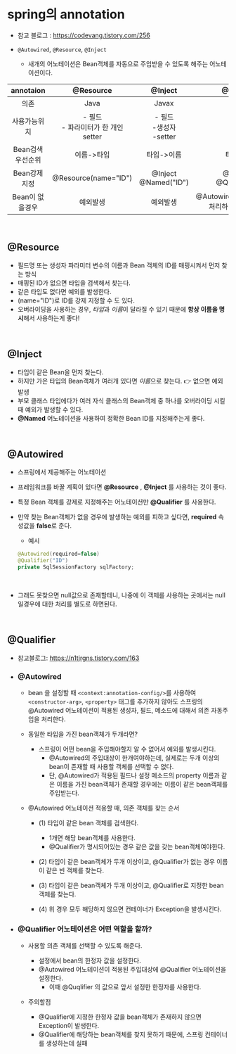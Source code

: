 # spring의 annotation

- 참고 블로그 : https://codevang.tistory.com/256

- `@Autowired`, `@Resource`, `@Inject`  
    - 새개의 어노테이션은 Bean객체를 자동으로 주입받을 수 있도록 해주는 어노테이션이다.
    


|annotaion| @Resource | @Inject | @Autowired |
|:--:|:--:|:--:|:--:|
|의존|Java|Javax|Spring|
|사용가능위치|- 필드<br>- 파라미터가 한 개인 setter|- 필드<br>-생성자<br>-setter|- 필드<br>-생성자<br>-setter|
|Bean검색 우선순위|이름->타입|타입->이름|타입->이름|
|Bean강제 지정|@Resource(name="ID")|@Inject<br>@Named("ID")|@Autowired<br>@Qualifier("ID")|
|Bean이 없을경우|예외발생|예외발생|@Autowired(required=false)처리하면 예외발생 방지|

<br>

## @Resource

- 필드명 또는 생성자 파라미터 변수의 이름과 Bean 객체의 ID를 매핑시켜서 먼저 찾는 방식
- 매핑된 ID가 없으면 타입을 검색해서 찾는다.
- 같은 타입도 없다면 예외를 발생한다.
- (name="ID")로 ID를 강제 지정할 수 도 있다.
- 오버라이딩을 사용하는 경우, *타입*과 *이름*이 달라질 수 있기 때문에 **항상 이름을 명시**해서 사용하는게 좋다!

<br>

## @Inject

- 타입이 같은 Bean을 먼저 찾는다.
- 하지만 가은 타입의 Bean객체가 여러개 있다면 *이름*으로 찾는다. 👉 없으면 예외발생
- 부모 클래스 타입에다가 여러 자식 클래스의 Bean객체 중 하나를 오버라이딩 시킬 때 예외가 발생할 수 있다.
- **@Named** 어노테이션을 사용하여 정확한 Bean ID를 지정해주는게 좋다.

<br>

## @Autowired

- 스프링에서 제공해주는 어노테이션
- 프레임워크를 바꿀 계획이 있다면 **@Resource** , **@Inject** 를 사용하는 것이 좋다.
- 특정 Bean 객체를 강제로 지정해주는 어노테이션만 **@Qualifier** 를 사용한다.
- 만약 찾는 Bean객체가 없을 경우에 발생하는 예외를 피하고 싶다면, **required** 속성값을 **false**로 준다.
    - 예시

    ```java
    @Autowired(required=false)
    @Qualifier("ID")
    private SqlSessionFactory sqlFactory;
    ```

<br>

- 그래도 못찾으면 null값으로 존재할테니, 나중에 이 객체를 사용하는 곳에서는 null일경우에 대한 처리를 별도로 하면된다.

<br>

## @Qualifier

- 참고블로그: https://n1tjrgns.tistory.com/163

- ### @Autowired
    - bean 을 설정할 때 `<context:annotation-config/>`를 사용하여 `<constructor-arg>`, `<property>` 태그를 추가하지 않아도 스프링의 @Autowired 어노테이션이 적용된 생성자, 필드, 메소드에 대해서 의존 자동주입을 처리한다.

    - 동일한 타입을 가진 bean객체가 두개라면?
        - 스프링이 어떤 bean을 주입해야할지 알 수 없어서 예외를 발생시킨다.
            - @Autowired의 주입대상이 한개여야하는데, 실제로는 두개 이상의 bean이 존재할 때 사용할 객체를 선택할 수 없다.
            - 단, @Autowired가 적용된 필드나 설정 메소드의 property 이름과 같은 이름을 가진 bean객체가 존재할 경우에는 이름이 같은 bean객체를 주입받는다.

    - @Autowired 어노테이션 적용할 때, 의존 객체를 찾는 순서
        - (1) 타입이 같은 bean 객체를 검색한다.
            - 1개면 해당 bean객체를 사용한다.
            - @Qualifier가 명시되어있는 경우 같은 값을 갖는 bean객체여야한다.

        - (2) 타입이 같은 bean객체가 두개 이상이고, @Qualifier가 없는 경우 이름이 같은 빈 객체를 찾는다.
        - (3) 타입이 같은 bean객체가 두개 이상이고, @Qualifier로 지정한 bean객체를 찾는다.
        - (4) 위 경우 모두 해당하지 않으면 컨테이너가 Exception을 발생시킨다.

- ### @Qualifier 어노테이션은 어떤 역할을 할까?
    - 사용할 의존 객체를 선택할 수 있도록 해준다.
        - 설정에서 bean의 한정자 값을 설정한다.
        - @Autowired 어노테이션이 적용된 주입대상에 @Qualifier 어노테이션을 설정한다.
            - 이때 @Quqlifier 의 값으로 앞서 설정한 한정자를 사용한다.


    - 주의할점
        - @Qualifier에 지정한 한정자 값을 bean객체가 존재하지 않으면 Exception이 발생한다.
        - @Qualifier에 해당하는 bean객체를 찾지 못하기 때문에, 스프링 컨테이너를 생성하는데 실패



<br>
